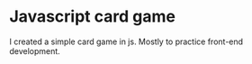 # Javascript card game
I created a simple card game in js. Mostly to practice front-end development.
